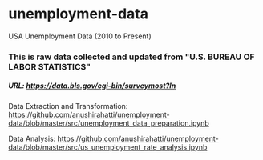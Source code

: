 # unemployment-data
USA Unemployment Data (2010 to Present)


### This is raw data collected and updated from "U.S. BUREAU OF LABOR STATISTICS"
##### URL: https://data.bls.gov/cgi-bin/surveymost?ln


Data Extraction and Transformation:
https://github.com/anushirahatti/unemployment-data/blob/master/src/unemployment_data_preparation.ipynb

Data Analysis:
https://github.com/anushirahatti/unemployment-data/blob/master/src/us_unemployment_rate_analysis.ipynb
